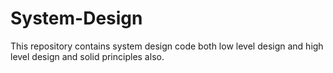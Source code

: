 # System-Design
This repository contains system design code both low level design and high level design and solid principles also.
